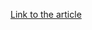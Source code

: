 [Link to the article](https://cloud.google.com/blog/topics/threat-intelligence/windows-rogue-remote-desktop-protocol/)
